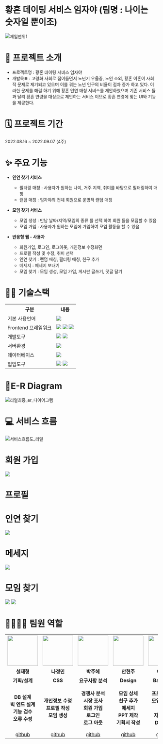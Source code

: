 
# 황혼 데이팅 서비스 임자야 (팀명 : 나이는 숫자일 뿐이조)
![제일맨위1](https://user-images.githubusercontent.com/71622615/189047571-c23f6bfb-71b4-4a17-8f62-3cd54f2d0a4c.png)





# 👀 프로젝트 소개
* 프로젝트명 : 황혼 데이팅 서비스 임자야
* 개발목표 : 고령화 사회로 접어들면서 노년기 우울증, 노인 소외, 황혼 이혼이 사회적 문제로 제기되고 있으며 이를 겪는 노년 인구의 비율이 점차 증가 하고 있다.
이러한 문제를 해결 하기 위해 황혼 인연 매칭 서비스를 제안하였으며 기존 서비스 들과 달리 황혼 연령을 대상으로 제안하는 서비스  이므로 황혼 연령에 맞는 UI와 기능을 제공한다.

# 🗓️ 프로젝트 기간
2022.08.16 ~ 2022.09.07 (4주)

# ✨ 주요 기능
* <b>인연 찾기 서비스</b>
  * 필터링 매칭 : 사용자가 원하는 나이, 거주 지역, 취미를 바탕으로 필터링하여 매칭
  * 랜덤 매칭 : 임자야의 전체 회원으로 운명적 랜덤 매칭
  
* <b>모임 찾기 서비스</b>
  * 모임 생성 : 만남 날짜/지역/모임의 종류 를 선택 하여 회원 들을 모집할 수 있음
  * 모임 가입 : 사용자가 원하는 모임에 가입하여 모임 활동을 할 수 있음

* <b>반응형 웹 - 사용자</b>
  * 회원가입, 로그인, 로그아웃, 개인정보 수정화면
  * 프로필 작성 및 수정, 취미 선택
  * 인연 찾기 : 랜덤 매칭, 필터링 매칭, 친구 추가
  * 메세지 : 메세지 보내기
  * 모임 찾기 : 모임 생성, 모임 가입, 게시판 글쓰기, 댓글 달기

# 💪🏻 기술스택
<table>
    <tr>
        <th>구분</th>
        <th>내용</th>
    </tr>
    <tr>
        <td>기본 사용언어</td>
        <td>
            <img src="https://img.shields.io/badge/Java-007396?style=for-the-badge&logo=java&logoColor=white"/>
        </td>
    </tr>
    <tr>
        <td>Frontend 프레임워크</td>
        <td>
           <img src="https://img.shields.io/badge/javascript-F7DF1E?style=for-the-badge&logo=javascript&logoColor=black">
           <img src="https://img.shields.io/badge/HTML-E34F26?style=for-the-badge&logo=html5&logoColor=white">
           <img src="https://img.shields.io/badge/CSS-1572B6?style=for-the-badge&logo=css3&logoColor=white">
        </td>
    </tr>
    <tr>
        <td>개발도구</td>
        <td>
            <img src="https://img.shields.io/badge/Eclipse-2C2255?style=for-the-badge&logo=Eclipse&logoColor=white"/>
            <img src="https://img.shields.io/badge/VSCode-007ACC?style=for-the-badge&logo=VisualStudioCode&logoColor=white"/>
        </td>
    </tr>
    <tr>
        <td>서버환경</td>
        <td>
            <img src="https://img.shields.io/badge/Apache Tomcat-D22128?style=for-the-badge&logo=Apache Tomcat&logoColor=white"/>
        </td>
    </tr>
    <tr>
        <td>데이터베이스</td>
        <td>
             <img src="https://img1.daumcdn.net/thumb/R1280x0/?scode=mtistory2&fname=https%3A%2F%2Fblog.kakaocdn.net%2Fdn%2FbbgHwz%2Fbtrk6OZNHGT%2Fh86yJbb4m0rkieiugQiQ1k%2Fimg.png"/> 
        </td>
    </tr>
    <tr>
        <td>협업도구</td>
        <td>
            <img src="https://img.shields.io/badge/Git-F05032?style=for-the-badge&logo=Git&logoColor=white"/>
            <img src="https://img.shields.io/badge/GitHub-181717?style=for-the-badge&logo=GitHub&logoColor=white"/>
        </td>
    </tr>
</table>

# 📌E-R Diagram
![리얼최종_er_다이어그램](https://user-images.githubusercontent.com/71622615/189047602-9b437930-928e-4dbb-b38b-b09bd9da2724.png)


# 💻 서비스 흐름
![서비스흐름도_리얼](https://user-images.githubusercontent.com/71622615/189047622-808b8717-7890-49b5-a90d-1a343ad1d00d.png)

# 회원 가입
![](https://velog.velcdn.com/images/sjhyung/post/531942f3-5c5c-49fa-9096-0502a9ff3f00/image.gif)

# 프로필

# 인연 찾기
![](https://velog.velcdn.com/images/sjhyung/post/5d516740-c73c-494f-9c70-648f7367995f/image.gif)

# 메세지
![](https://velog.velcdn.com/images/sjhyung/post/635c12bd-866e-4c82-845d-624b93e8dc00/image.gif)

# 모임 찾기

![](https://velog.velcdn.com/images/sjhyung/post/2295b216-5442-4694-804d-64987d93a8d0/image.gif)
![](https://velog.velcdn.com/images/sjhyung/post/e6ab63f6-2148-474f-a05b-49634adf73f7/image.gif)


# 👨‍👩‍👦‍👦 팀원 역할
<table>
  <tr>
    <td align="center"><img src="https://item.kakaocdn.net/do/fd49574de6581aa2a91d82ff6adb6c0115b3f4e3c2033bfd702a321ec6eda72c" width="100" height="100"/></td>
    <td align="center"><img src="https://mb.ntdtv.kr/assets/uploads/2019/01/Screen-Shot-2019-01-08-at-4.31.55-PM-e1546932545978.png" width="100" height="100"/></td>
     <td align="center"><img src="https://i.pinimg.com/236x/ed/bb/53/edbb53d4f6dd710431c1140551404af9.jpg" width="100" height="100"/></td>
    <td align="center"><img src="https://mblogthumb-phinf.pstatic.net/20160127_177/krazymouse_1453865104404DjQIi_PNG/%C4%AB%C4%AB%BF%C0%C7%C1%B7%BB%C1%EE_%B6%F3%C0%CC%BE%F0.png?type=w2" width="100" height="100"/></td>
   <td align="center"><img src="https://i.pinimg.com/236x/ed/bb/53/edbb53d4f6dd710431c1140551404af9.jpg" width="100" height="100"/></td>
    <td align="center"><img src="https://mblogthumb-phinf.pstatic.net/20160127_177/krazymouse_1453865104404DjQIi_PNG/%C4%AB%C4%AB%BF%C0%C7%C1%B7%BB%C1%EE_%B6%F3%C0%CC%BE%F0.png?type=w2" width="100" height="100"/></td> 
</tr>
  <tr>
    <td align="center"><strong>설재형</strong></td>
    <td align="center"><strong>나정민</strong></td>
    <td align="center"><strong>박주혜</strong></td>
    <td align="center"><strong>안현주</strong></td>
    <td align="center"><strong>이철원</strong></td>
    <td align="center"><strong>이형준</strong></td>
  </tr>
  <tr>
    <td align="center"><b>기획/설계</b></td>
    <td align="center"><b>CSS</b></td>
    <td align="center"><b>요구사항 분석</b></td>
    <td align="center"><b>Design</b></td>
    <td align="center"><b>Backend</b></td>
    <td align="center"><b>Frontend</b></td>
  </tr>
   <tr>
    <td align="center"><b>DB 설계<br>빅 엔드 설계<br>기능 검수<br> 오류 수정</b></td>
    <td align="center"><b>개인정보 수정<br> 프로필 작성<br>모임 생성<br></b></td>
    <td align="center"><b>경쟁사 분석<br> 시장 조사<br>회원 가입<br> 로그인<br> 로그 아웃</b></td>
    <td align="center"><b>모임 상세<br> 친구 추가<br> 메세지<br>PPT 제작<br> 기획서 작성</b></td>
    <td align="center"><b>프로필 수정<br> 모임 게시판<br> 댓글<br>자료 조사<br>DB 구현</b></td>
    <td align="center"><b>랜덤 매칭<br> 필터링 매칭<br>모임 찾기 기능<br>서비스 흐름도<br>ER 다이어 그램</b></td>
  </tr>
  <tr>
    <td align="center"><a href="https://github.com/sjhyung12?tab=repositories" target='_blank'>github</a></td>
    <td align="center"><a href="https://github.com/jeongmmm?tab=repositories" target='_blank'>github</a></td>
    <td align="center"><a href="https://github.com/juhyeparkkk?tab=repositories" target='_blank'>github</a></td>
    <td align="center"><a href="https://github.com/Anhyeonjoo?tab=repositories" target='_blank'>github</a></td>
    <td align="center"><a href="https://github.com/SWCWe?tab=repositories" target='_blank'>github</a></td>
    <td align="center"><a href="https://github.com/lhj1111?tab=repositories" target='_blank'>github</a></td>

  </tr>
</table>
